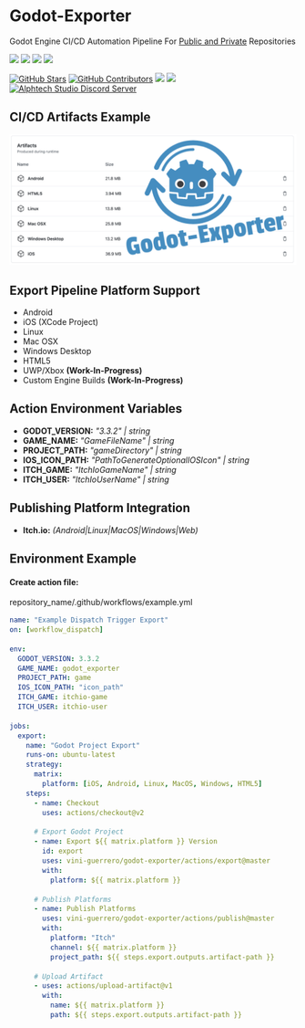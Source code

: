 # Godot-Exporter

Godot Engine CI/CD Automation Pipeline
For <a href="https://docs.github.com/en/billing/managing-billing-for-github-actions/about-billing-for-github-actions" target="_blank">Public and Private</a> Repositories

[![](https://img.shields.io/badge/GODOT-%23FFFFFF.svg?style=for-the-badge&logo=godot-engine)](https://github.com/vini-guerrero/godot-exporter)
[![](https://img.shields.io/badge/githubactions-%232671E5.svg?style=for-the-badge&logo=githubactions&logoColor=white)](https://github.com/vini-guerrero/godot-exporter)
[![](https://img.shields.io/badge/shell_script-%23121011.svg?style=for-the-badge&logo=gnu-bash&logoColor=white)](https://github.com/vini-guerrero/godot-exporter)
[![](https://img.shields.io/badge/javascript-%23323330.svg?style=for-the-badge&logo=javascript&logoColor=%23F7DF1E)](https://github.com/vini-guerrero/godot-exporter)

[![GitHub Stars](https://img.shields.io/github/stars/vini-guerrero/godot-exporter.svg?style=social&label=Stars)](https://github.com/vini-guerrero/godot-exporter)
[![GitHub Contributors](https://img.shields.io/github/contributors/vini-guerrero/godot-exporter.svg?style=social&label=Contributors&maxAge=2592000)](https://github.com/vini-guerrero/godot-exporter)
[![](https://img.shields.io/github/license/vini-guerrero/godot-exporter?style=plastic)](https://github.com/vini-guerrero/godot-exporter)
[![](https://img.shields.io/badge/PRs-welcome-brightgreen)](https://github.com/vini-guerrero/godot-exporter)
[![Alphtech Studio Discord Server](https://badgen.net/discord/members/PrsJvMeVfp)](https://discord.gg/PrsJvMeVfp)

## CI/CD Artifacts Example

![CI/CD](/screenshots/Artifacts.png?raw=true "Artifacts")

## Export Pipeline Platform Support

- Android
- iOS (XCode Project)
- Linux
- Mac OSX
- Windows Desktop
- HTML5
- UWP/Xbox **(Work-In-Progress)**
- Custom Engine Builds **(Work-In-Progress)**

## Action Environment Variables

- **GODOT_VERSION:** _"3.3.2" | string_
- **GAME_NAME:** _"GameFileName" | string_
- **PROJECT_PATH:** _"gameDirectory" | string_
- **IOS_ICON_PATH:** _"PathToGenerateOptionalIOSIcon" | string_
- **ITCH_GAME:** _"ItchIoGameName" | string_
- **ITCH_USER:** _"ItchIoUserName" | string_

## Publishing Platform Integration

- **Itch.io:** _(Android|Linux|MacOS|Windows|Web)_

## Environment Example

#### Create action file:

repository_name/.github/workflows/example.yml

```yml
name: "Example Dispatch Trigger Export"
on: [workflow_dispatch]

env:
  GODOT_VERSION: 3.3.2
  GAME_NAME: godot_exporter
  PROJECT_PATH: game
  IOS_ICON_PATH: "icon_path"
  ITCH_GAME: itchio-game
  ITCH_USER: itchio-user

jobs:
  export:
    name: "Godot Project Export"
    runs-on: ubuntu-latest
    strategy:
      matrix:
        platform: [iOS, Android, Linux, MacOS, Windows, HTML5]
    steps:
      - name: Checkout
        uses: actions/checkout@v2

      # Export Godot Project
      - name: Export ${{ matrix.platform }} Version
        id: export
        uses: vini-guerrero/godot-exporter/actions/export@master
        with:
          platform: ${{ matrix.platform }}

      # Publish Platforms
      - name: Publish Platforms
        uses: vini-guerrero/godot-exporter/actions/publish@master
        with:
          platform: "Itch"
          channel: ${{ matrix.platform }}
          project_path: ${{ steps.export.outputs.artifact-path }}

      # Upload Artifact
      - uses: actions/upload-artifact@v1
        with:
          name: ${{ matrix.platform }}
          path: ${{ steps.export.outputs.artifact-path }}
```
